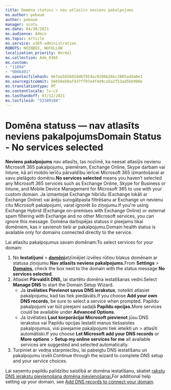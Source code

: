 ```yaml
---
title: Domēna statuss — nav atlasīts neviens pakalpojums
ms.author: pebaum
author: pebaum
manager: scotv
ms.date: 04/30/2021
ms.audience: Admin
ms.topic: article
ms.service: o365-administration
ROBOTS: NOINDEX, NOFOLLOW
localization_priority: Normal
ms.collection: Adm_O365
ms.custom:
- "11094"
- "9006491"
ms.openlocfilehash: 66fae5b5602dd67954ac9208b26bc2005adda0e3
ms.sourcegitcommit: 56650eb9af437ff97e4f4d9ca5a2f53ad5bb990e
ms.translationtype: MT
ms.contentlocale: lv-LV
ms.lasthandoff: 07/12/2021
ms.locfileid: "53389188"
---
```

# <a name="domain-status---no-services-selected"></a><span data-ttu-id="a2638-102">Domēna statuss — nav atlasīts neviens pakalpojums</span><span class="sxs-lookup"><span data-stu-id="a2638-102">Domain Status - No services selected</span></span>

<span data-ttu-id="a2638-103">**Neviens pakalpojums** nav atlasīts, tas nozīmē, ka neesat atlasījis nevienu Microsoft 365 pakalpojumu, piemēram, Exchange Online, Skype darbam vai Intune, kā arī mobilo ierīču pārvaldību ierīcei Microsoft 365 izmantošanai ar savu pielāgoto domēnu.</span><span class="sxs-lookup"><span data-stu-id="a2638-103">**No services selected** means you haven’t selected any Microsoft 365 services such as Exchange Online, Skype for Business or Intune, and Mobile Device Management for Microsoft 365 to use with your custom domain.</span></span> <span data-ttu-id="a2638-104">Ja izmantojat Exchange hibrīdu (Exchange lokāli ar Exchange Online) vai ārēju surogātpasta filtrēšanu ar Exchange un nevienu citu Microsoft pakalpojumi, varat ignorēt šo ziņojumu.</span><span class="sxs-lookup"><span data-stu-id="a2638-104">If you're using Exchange Hybrid (Exchange on-premises with Exchange Online) or external spam filtering with Exchange and no other Microsoft services, you can ignore this message.</span></span> <span data-ttu-id="a2638-105">Domēna darbspējas statuss ir pieejams tikai domēniem, kas ir savienoti tieši ar pakalpojumu.</span><span class="sxs-lookup"><span data-stu-id="a2638-105">Domain health status is available only for domains connected directly to the service.</span></span>

<span data-ttu-id="a2638-106">Lai atlasītu pakalpojumus savam domēnam:</span><span class="sxs-lookup"><span data-stu-id="a2638-106">To select services for your domain:</span></span>

1. <span data-ttu-id="a2638-107">No **Iestatījumi**  >  [**domēni**](https://admin.microsoft.com/Adminportal/Home)atzīmējiet izvēles rūtiņu blakus domēnam ar statusa ziņojumu **Nav atlasīts neviens pakalpojums.**</span><span class="sxs-lookup"><span data-stu-id="a2638-107">From **Settings** > [**Domains**](https://admin.microsoft.com/Adminportal/Home), check the box next to the domain with the status message **No services selected**.</span></span>
1. <span data-ttu-id="a2638-108">Atlasiet **Pārvaldīt DNS,** lai startētu domēna iestatīšanas vedni.</span><span class="sxs-lookup"><span data-stu-id="a2638-108">Select **Manage DNS** to start the Domain Setup Wizard.</span></span>
    - <span data-ttu-id="a2638-109">Ja **izvēlaties Pievienot savus DNS ierakstus**, noteikti atlasiet pakalpojumu, kad tas tiek piedāvāts.</span><span class="sxs-lookup"><span data-stu-id="a2638-109">If you choose **Add your own DNS records**, be sure to select a service when prompted.</span></span> <span data-ttu-id="a2638-110">Papildu pakalpojumi var būt pieejami sadaļā **Papildu opcijas.**</span><span class="sxs-lookup"><span data-stu-id="a2638-110">More services could be available under **Advanced Options**.</span></span>
    - <span data-ttu-id="a2638-111">Ja izvēlaties **Ļaut korporācijai Microsoft pievienot** jūsu DNS ierakstus vai Papildu opcijas Iestatīt manus tiešsaistes pakalpojumus, visi pieejamie pakalpojumi tiek ieteikti un   >   atlasīti automātiski.</span><span class="sxs-lookup"><span data-stu-id="a2638-111">If you choose **Let Microsoft add your DNS records** or **More options** > **Setup my online services for me** all available services are suggested and selected automatically.</span></span>
1. <span data-ttu-id="a2638-112">Turpiniet ar vedņa starpniecību, lai pabeigtu DNS iestatīšanu un pakalpojumu izvēli.</span><span class="sxs-lookup"><span data-stu-id="a2638-112">Continue through the wizard to complete DNS setup and your service choices.</span></span>
 
<span data-ttu-id="a2638-113">Lai saņemtu papildu palīdzību saistībā ar domēna iestatīšanu, skatiet [rakstu DNS ierakstu pievienošana domēna pievienošanai.](/microsoft-365/admin/get-help-with-domains/create-dns-records-at-any-dns-hosting-provider)</span><span class="sxs-lookup"><span data-stu-id="a2638-113">For additional help setting up your domain, see [Add DNS records to connect your domain](/microsoft-365/admin/get-help-with-domains/create-dns-records-at-any-dns-hosting-provider).</span></span>

